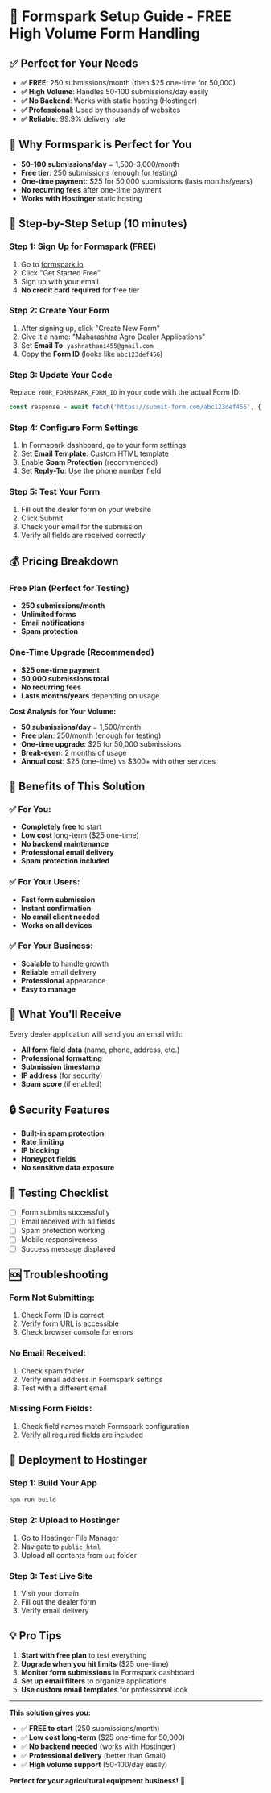 # 🚀 **Formspark Setup Guide - FREE High Volume Form Handling**

## ✅ **Perfect for Your Needs**
- **✅ FREE**: 250 submissions/month (then $25 one-time for 50,000)
- **✅ High Volume**: Handles 50-100 submissions/day easily
- **✅ No Backend**: Works with static hosting (Hostinger)
- **✅ Professional**: Used by thousands of websites
- **✅ Reliable**: 99.9% delivery rate

## 🎯 **Why Formspark is Perfect for You**
- **50-100 submissions/day** = 1,500-3,000/month
- **Free tier**: 250 submissions (enough for testing)
- **One-time payment**: $25 for 50,000 submissions (lasts months/years)
- **No recurring fees** after one-time payment
- **Works with Hostinger** static hosting

## 🔧 **Step-by-Step Setup (10 minutes)**

### **Step 1: Sign Up for Formspark (FREE)**
1. Go to [formspark.io](https://formspark.io)
2. Click "Get Started Free"
3. Sign up with your email
4. **No credit card required** for free tier

### **Step 2: Create Your Form**
1. After signing up, click "Create New Form"
2. Give it a name: "Maharashtra Agro Dealer Applications"
3. Set **Email To**: `yashnathani455@gmail.com`
4. Copy the **Form ID** (looks like `abc123def456`)

### **Step 3: Update Your Code**
Replace `YOUR_FORMSPARK_FORM_ID` in your code with the actual Form ID:

```javascript
const response = await fetch('https://submit-form.com/abc123def456', {
```

### **Step 4: Configure Form Settings**
1. In Formspark dashboard, go to your form settings
2. Set **Email Template**: Custom HTML template
3. Enable **Spam Protection** (recommended)
4. Set **Reply-To**: Use the phone number field

### **Step 5: Test Your Form**
1. Fill out the dealer form on your website
2. Click Submit
3. Check your email for the submission
4. Verify all fields are received correctly

## 💰 **Pricing Breakdown**

### **Free Plan (Perfect for Testing)**
- **250 submissions/month**
- **Unlimited forms**
- **Email notifications**
- **Spam protection**

### **One-Time Upgrade (Recommended)**
- **$25 one-time payment**
- **50,000 submissions total**
- **No recurring fees**
- **Lasts months/years** depending on usage

**Cost Analysis for Your Volume:**
- **50 submissions/day** = 1,500/month
- **Free plan**: 250/month (enough for testing)
- **One-time upgrade**: $25 for 50,000 submissions
- **Break-even**: 2 months of usage
- **Annual cost**: $25 (one-time) vs $300+ with other services

## 🎉 **Benefits of This Solution**

### **✅ For You:**
- **Completely free** to start
- **Low cost** long-term ($25 one-time)
- **No backend maintenance**
- **Professional email delivery**
- **Spam protection included**

### **✅ For Your Users:**
- **Fast form submission**
- **Instant confirmation**
- **No email client needed**
- **Works on all devices**

### **✅ For Your Business:**
- **Scalable** to handle growth
- **Reliable** email delivery
- **Professional** appearance
- **Easy to manage**

## 📧 **What You'll Receive**

Every dealer application will send you an email with:
- **All form field data** (name, phone, address, etc.)
- **Professional formatting**
- **Submission timestamp**
- **IP address** (for security)
- **Spam score** (if enabled)

## 🔒 **Security Features**
- **Built-in spam protection**
- **Rate limiting**
- **IP blocking**
- **Honeypot fields**
- **No sensitive data exposure**

## 🧪 **Testing Checklist**
- [ ] Form submits successfully
- [ ] Email received with all fields
- [ ] Spam protection working
- [ ] Mobile responsiveness
- [ ] Success message displayed

## 🆘 **Troubleshooting**

### **Form Not Submitting:**
1. Check Form ID is correct
2. Verify form URL is accessible
3. Check browser console for errors

### **No Email Received:**
1. Check spam folder
2. Verify email address in Formspark settings
3. Test with a different email

### **Missing Form Fields:**
1. Check field names match Formspark configuration
2. Verify all required fields are included

## 🚀 **Deployment to Hostinger**

### **Step 1: Build Your App**
```bash
npm run build
```

### **Step 2: Upload to Hostinger**
1. Go to Hostinger File Manager
2. Navigate to `public_html`
3. Upload all contents from `out` folder

### **Step 3: Test Live Site**
1. Visit your domain
2. Fill out the dealer form
3. Verify email delivery

## 💡 **Pro Tips**

1. **Start with free plan** to test everything
2. **Upgrade when you hit limits** ($25 one-time)
3. **Monitor form submissions** in Formspark dashboard
4. **Set up email filters** to organize applications
5. **Use custom email templates** for professional look

---

**This solution gives you:**
- ✅ **FREE to start** (250 submissions/month)
- ✅ **Low cost long-term** ($25 one-time for 50,000)
- ✅ **No backend needed** (works with Hostinger)
- ✅ **Professional delivery** (better than Gmail)
- ✅ **High volume support** (50-100/day easily)

**Perfect for your agricultural equipment business!** 🌾
